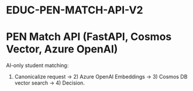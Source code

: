 # EDUC-PEN-MATCH-API-V2

# PEN Match API (FastAPI, Cosmos Vector, Azure OpenAI)

AI-only student matching:
1) Canonicalize request → 2) Azure OpenAI Embeddings → 3) Cosmos DB vector search → 4) Decision.
